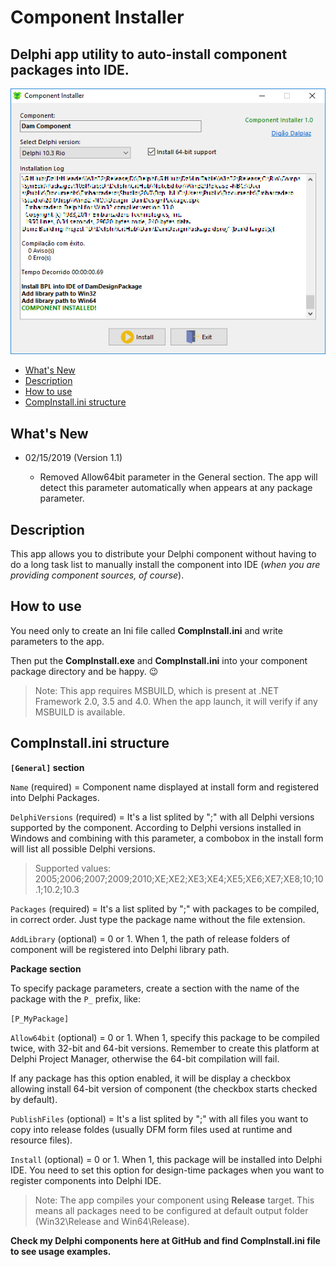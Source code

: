 # Component Installer

## Delphi app utility to auto-install component packages into IDE.

![App Print](images/print.png)

- [What's New](#whats-new)
- [Description](#description)
- [How to use](#how-to-use)
- [CompInstall.ini structure](#compinstall.ini-structure)

## What's New

- 02/15/2019 (Version 1.1)

   - Removed Allow64bit parameter in the General section. The app will detect this parameter automatically when appears at any package parameter.

## Description

This app allows you to distribute your Delphi component without having to do a long task list to manually install the component into IDE (*when you are providing component sources, of course*).

## How to use

You need only to create an Ini file called **CompInstall.ini** and write parameters to the app.

Then put the **CompInstall.exe** and **CompInstall.ini** into your component package directory and be happy. :wink:

> Note: This app requires MSBUILD, which is present at .NET Framework 2.0, 3.5 and 4.0. When the app launch, it will verify if any MSBUILD is available.

## CompInstall.ini structure

**`[General]` section**

`Name` (required) = Component name displayed at install form and registered into Delphi Packages.

`DelphiVersions` (required) = It's a list splited by ";" with all Delphi versions supported by the component. According to Delphi versions installed in Windows and combining with this parameter, a combobox in the install form will list all possible Delphi versions.

> Supported values: 2005;2006;2007;2009;2010;XE;XE2;XE3;XE4;XE5;XE6;XE7;XE8;10;10.1;10.2;10.3

`Packages` (required) = It's a list splited by ";" with packages to be compiled, in correct order. Just type the package name without the file extension.

`AddLibrary` (optional) = 0 or 1. When 1, the path of release folders of component will be registered into Delphi library path.

**Package section**

To specify package parameters, create a section with the name of the package with the `P_` prefix, like:

`[P_MyPackage]`

`Allow64bit` (optional) = 0 or 1. When 1, specify this package to be compiled twice, with 32-bit and 64-bit versions. Remember to create this platform at Delphi Project Manager, otherwise the 64-bit compilation will fail.

If any package has this option enabled, it will be display a checkbox allowing install 64-bit version of component (the checkbox starts checked by default).

`PublishFiles` (optional) = It's a list splited by ";" with all files you want to copy into release foldes (usually DFM form files used at runtime and resource files).

`Install` (optional) = 0 or 1. When 1, this package will be installed into Delphi IDE. You need to set this option for design-time packages when you want to register components into Delphi IDE.

>Note: The app compiles your component using **Release** target. This means all packages need to be configured at default output folder (Win32\Release and Win64\Release).

**Check my Delphi components here at GitHub and find CompInstall.ini file to see usage examples.**
